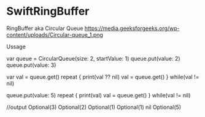 # SwiftRingBuffer
RingBuffer aka Circular Queue
https://media.geeksforgeeks.org/wp-content/uploads/Circular-queue_1.png

Ussage


var queue = CircularQueue<Int>(size: 2, startValue: 1)
queue.put(value: 2)
queue.put(value: 3)


var val = queue.get()
repeat {
    print(val ?? nil)
    val = queue.get()
} while(val != nil)

queue.put(value: 5)
repeat {
    print(val)
    val = queue.get()
} while(val != nil)

//output
Optional(3)
Optional(2)
Optional(1)
Optional(1)
nil
Optional(5)

